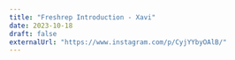 ```yaml
---
title: "Freshrep Introduction - Xavi"
date: 2023-10-18
draft: false
externalUrl: "https://www.instagram.com/p/CyjYYbyOAlB/"
---
```

